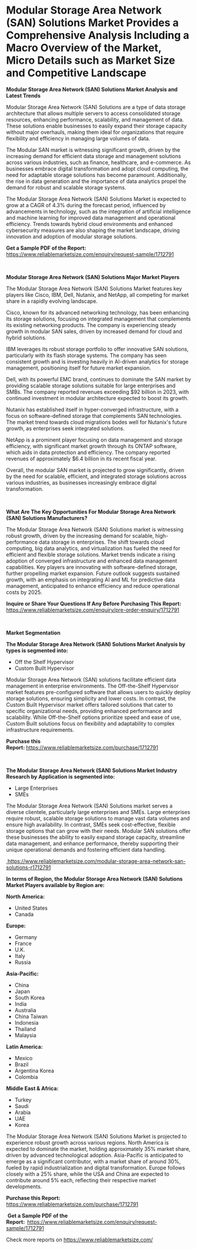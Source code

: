 <p><h1>Modular Storage Area Network (SAN) Solutions Market Provides a Comprehensive Analysis Including a Macro Overview of the Market, Micro Details such as Market Size and Competitive Landscape</h1></p><p><strong>Modular Storage Area Network (SAN) Solutions Market Analysis and Latest Trends</strong></p>
<p><p>Modular Storage Area Network (SAN) Solutions are a type of data storage architecture that allows multiple servers to access consolidated storage resources, enhancing performance, scalability, and management of data. These solutions enable businesses to easily expand their storage capacity without major overhauls, making them ideal for organizations that require flexibility and efficiency in managing large volumes of data.</p><p>The Modular SAN market is witnessing significant growth, driven by the increasing demand for efficient data storage and management solutions across various industries, such as finance, healthcare, and e-commerce. As businesses embrace digital transformation and adopt cloud computing, the need for adaptable storage solutions has become paramount. Additionally, the rise in data generation and the importance of data analytics propel the demand for robust and scalable storage systems.</p><p>The Modular Storage Area Network (SAN) Solutions Market is expected to grow at a CAGR of 4.3% during the forecast period, influenced by advancements in technology, such as the integration of artificial intelligence and machine learning for improved data management and operational efficiency. Trends towards hybrid cloud environments and enhanced cybersecurity measures are also shaping the market landscape, driving innovation and adoption of modular storage solutions.</p></p>
<p><strong>Get a Sample PDF of the Report:&nbsp;</strong> <a href="https://www.reliablemarketsize.com/enquiry/request-sample/1712791?utm_campaign=2482&utm_medium=2&utm_source=Github&utm_content=ia&utm_term=28032025&utm_id=modular-storage-area-network-san-solutions">https://www.reliablemarketsize.com/enquiry/request-sample/1712791</a></p>
<p>&nbsp;</p>
<p><strong>Modular Storage Area Network (SAN) Solutions Major Market Players</strong></p>
<p><p>The Modular Storage Area Network (SAN) Solutions Market features key players like Cisco, IBM, Dell, Nutanix, and NetApp, all competing for market share in a rapidly evolving landscape. </p><p>Cisco, known for its advanced networking technology, has been enhancing its storage solutions, focusing on integrated management that complements its existing networking products. The company is experiencing steady growth in modular SAN sales, driven by increased demand for cloud and hybrid solutions.</p><p>IBM leverages its robust storage portfolio to offer innovative SAN solutions, particularly with its flash storage systems. The company has seen consistent growth and is investing heavily in AI-driven analytics for storage management, positioning itself for future market expansion.</p><p>Dell, with its powerful EMC brand, continues to dominate the SAN market by providing scalable storage solutions suitable for large enterprises and SMBs. The company reported revenues exceeding $92 billion in 2023, with continued investment in modular architecture expected to boost its growth.</p><p>Nutanix has established itself in hyper-converged infrastructure, with a focus on software-defined storage that complements SAN technologies. The market trend towards cloud migrations bodes well for Nutanix's future growth, as enterprises seek integrated solutions.</p><p>NetApp is a prominent player focusing on data management and storage efficiency, with significant market growth through its ONTAP software, which aids in data protection and efficiency. The company reported revenues of approximately $6.4 billion in its recent fiscal year.</p><p>Overall, the modular SAN market is projected to grow significantly, driven by the need for scalable, efficient, and integrated storage solutions across various industries, as businesses increasingly embrace digital transformation.</p></p>
<p>&nbsp;</p>
<p><strong>What Are The Key Opportunities For Modular Storage Area Network (SAN) Solutions Manufacturers?</strong></p>
<p><p>The Modular Storage Area Network (SAN) Solutions market is witnessing robust growth, driven by the increasing demand for scalable, high-performance data storage in enterprises. The shift towards cloud computing, big data analytics, and virtualization has fueled the need for efficient and flexible storage solutions. Market trends indicate a rising adoption of converged infrastructure and enhanced data management capabilities. Key players are innovating with software-defined storage, further propelling market expansion. Future outlook suggests sustained growth, with an emphasis on integrating AI and ML for predictive data management, anticipated to enhance efficiency and reduce operational costs by 2025.</p></p>
<p><strong>Inquire or Share Your Questions If Any Before Purchasing This Report:</strong> <a href="https://www.reliablemarketsize.com/enquiry/pre-order-enquiry/1712791?utm_campaign=2482&utm_medium=2&utm_source=Github&utm_content=ia&utm_term=28032025&utm_id=modular-storage-area-network-san-solutions">https://www.reliablemarketsize.com/enquiry/pre-order-enquiry/1712791</a></p>
<p>&nbsp;</p>
<p><strong>Market Segmentation</strong></p>
<p><strong>The Modular Storage Area Network (SAN) Solutions Market Analysis by types is segmented into:</strong></p>
<p><ul><li>Off the Shelf Hypervisor</li><li>Custom Built Hypervisor</li></ul></p>
<p><p>Modular Storage Area Network (SAN) solutions facilitate efficient data management in enterprise environments. The Off-the-Shelf Hypervisor market features pre-configured software that allows users to quickly deploy storage solutions, ensuring simplicity and lower costs. In contrast, the Custom Built Hypervisor market offers tailored solutions that cater to specific organizational needs, providing enhanced performance and scalability. While Off-the-Shelf options prioritize speed and ease of use, Custom Built solutions focus on flexibility and adaptability to complex infrastructure requirements.</p></p>
<p><strong>Purchase this Report:&nbsp;</strong><a href="https://www.reliablemarketsize.com/purchase/1712791?utm_campaign=2482&utm_medium=2&utm_source=Github&utm_content=ia&utm_term=28032025&utm_id=modular-storage-area-network-san-solutions">https://www.reliablemarketsize.com/purchase/1712791</a></p>
<p>&nbsp;</p>
<p><strong>The Modular Storage Area Network (SAN) Solutions Market Industry Research by Application is segmented into:</strong></p>
<p><ul><li>Large Enterprises</li><li>SMEs</li></ul></p>
<p><p>The Modular Storage Area Network (SAN) Solutions market serves a diverse clientele, particularly large enterprises and SMEs. Large enterprises require robust, scalable storage solutions to manage vast data volumes and ensure high availability. In contrast, SMEs seek cost-effective, flexible storage options that can grow with their needs. Modular SAN solutions offer these businesses the ability to easily expand storage capacity, streamline data management, and enhance performance, thereby supporting their unique operational demands and fostering efficient data handling.</p></p>
<p><a href="https://www.reliablemarketsize.com/modular-storage-area-network-san-solutions-r1712791?utm_campaign=2482&utm_medium=2&utm_source=Github&utm_content=ia&utm_term=28032025&utm_id=modular-storage-area-network-san-solutions">&nbsp;https://www.reliablemarketsize.com/modular-storage-area-network-san-solutions-r1712791</a></p>
<p><strong>In terms of Region, the Modular Storage Area Network (SAN) Solutions Market Players available by Region are:</strong></p>
<p>
    <p> <strong> North America: </strong>
        <ul>
            <li>United States</li>
            <li>Canada</li>
        </ul>
        </p> 
    <p> <strong> Europe: </strong>
        <ul>
            <li>Germany</li>
            <li>France</li>
            <li>U.K.</li>
            <li>Italy</li>
            <li>Russia</li>
        </ul>
        </p> 
    <p> <strong> Asia-Pacific: </strong>
        <ul>
            <li>China</li>
            <li>Japan</li>
            <li>South Korea</li>
            <li>India</li>
            <li>Australia</li>
            <li>China Taiwan</li>
            <li>Indonesia</li>
            <li>Thailand</li>
            <li>Malaysia</li>
        </ul>
        </p> 
    <p> <strong> Latin America: </strong>
        <ul>
            <li>Mexico</li>
            <li>Brazil</li>
            <li>Argentina Korea</li>
            <li>Colombia</li>
        </ul>
        </p> 
    <p> <strong> Middle East & Africa: </strong>
        <ul>
            <li>Turkey</li>
            <li>Saudi</li>
            <li>Arabia</li>
            <li>UAE</li>
            <li>Korea</li>
        </ul>
    </p>
    </p>
<p><p>The Modular Storage Area Network (SAN) Solutions Market is projected to experience robust growth across various regions. North America is expected to dominate the market, holding approximately 35% market share, driven by advanced technological adoption. Asia-Pacific is anticipated to emerge as a significant contributor, with a market share of around 30%, fueled by rapid industrialization and digital transformation. Europe follows closely with a 25% share, while the USA and China are expected to contribute around 5% each, reflecting their respective market developments.</p></p>
<p><strong>Purchase this Report: </strong><a href="https://www.reliablemarketsize.com/purchase/1712791?utm_campaign=2482&utm_medium=2&utm_source=Github&utm_content=ia&utm_term=28032025&utm_id=modular-storage-area-network-san-solutions">https://www.reliablemarketsize.com/purchase/1712791</a></p>
<p>&nbsp;<strong>Get a Sample PDF of the Report:&nbsp;&nbsp;</strong><a href="https://www.reliablemarketsize.com/enquiry/request-sample/1712791?utm_campaign=2482&utm_medium=2&utm_source=Github&utm_content=ia&utm_term=28032025&utm_id=modular-storage-area-network-san-solutions">https://www.reliablemarketsize.com/enquiry/request-sample/1712791</a></p>
<p><strong></strong></p>
<p>Check more reports on <a href="https://www.reliablemarketsize.com/?utm_campaign=2482&utm_medium=2&utm_source=Github&utm_content=ia&utm_term=28032025&utm_id=modular-storage-area-network-san-solutions">https://www.reliablemarketsize.com/</a></p>
